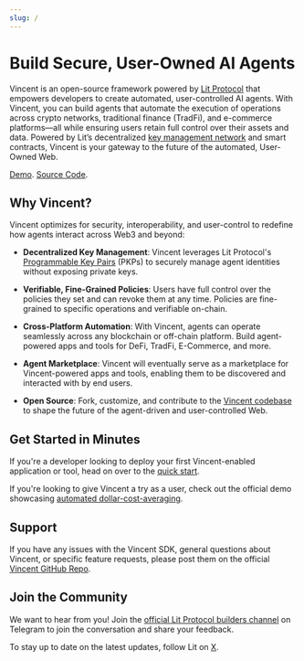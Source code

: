 ```yaml
---
slug: /
---
```


# Build Secure, User-Owned AI Agents

Vincent is an open-source framework powered by [Lit Protocol](https://litprotocol.com/) that empowers developers to create automated, user-controlled AI agents. With Vincent, you can build agents that automate the execution of operations across crypto networks, traditional finance (TradFi), and e-commerce platforms—all while ensuring users retain full control over their assets and data. Powered by Lit’s decentralized [key management network](https://developer.litprotocol.com/resources/how-it-works) and smart contracts, Vincent is your gateway to the future of the automated, User-Owned Web.

[Demo](https://demo.heyvincent.ai/).
[Source Code](https://github.com/LIT-Protocol/vincent-dca/tree/main).

## Why Vincent?

Vincent optimizes for security, interoperability, and user-control to redefine how agents interact across Web3 and beyond:

* **Decentralized Key Management**: Vincent leverages Lit Protocol's [Programmable Key Pairs](https://developer.litprotocol.com/user-wallets/pkps/overview) (PKPs) to securely manage agent identities without exposing private keys. 

* **Verifiable, Fine-Grained Policies**: Users have full control over the policies they set and can revoke them at any time. Policies are fine-grained to specific operations and verifiable on-chain. 

* **Cross-Platform Automation**: With Vincent, agents can operate seamlessly across any blockchain or off-chain platform. Build agent-powered apps and tools for DeFi, TradFi, E-Commerce, and more. 

* **Agent Marketplace**: Vincent will eventually serve as a marketplace for Vincent-powered apps and tools, enabling them to be discovered and interacted with by end users. 

* **Open Source**: Fork, customize, and contribute to the [Vincent codebase](https://github.com/LIT-Protocol/Vincent) to shape the future of the agent-driven and user-controlled Web.

## Get Started in Minutes

If you're a developer looking to deploy your first Vincent-enabled application or tool, head on over to the [quick start](../docs/Developers/Quick-Start.md).

If you're looking to give Vincent a try as a user, check out the official demo showcasing [automated dollar-cost-averaging](https://demo.heyvincent.ai/).

## Support

If you have any issues with the Vincent SDK, general questions about Vincent, or specific feature requests, please post them on the official [Vincent GitHub Repo](https://github.com/LIT-Protocol/Vincent/issues).

## Join the Community

We want to hear from you! Join the [official Lit Protocol builders channel](https://t.me/c/2038294753/1) on Telegram to join the conversation and share your feedback. 

To stay up to date on the latest updates, follow Lit on [X](https://x.com/LitProtocol).
